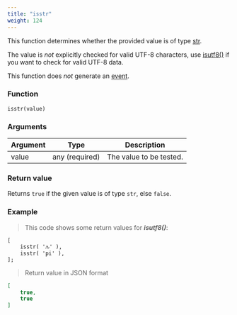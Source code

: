 ```yaml
---
title: "isstr"
weight: 124
---
```


This function determines whether the provided value is of
type [str](../../data-types/str).

The value is *not* explicitly checked for valid UTF-8 characters, use [isutf8()](../isutf8) if you want to check for valid UTF-8 data.

This function does *not* generate an [event](../../overview/events).

### Function

`isstr(value)`

### Arguments

Argument | Type | Description
-------- | ---- | -----------
value | any (required) | The value to be tested.

### Return value

Returns `true` if the given value is of type `str`, else `false`.

### Example

> This code shows some return values for ***isutf8()***:

```thingsdb,json_response
[
    isstr( 'ԉ' ),
    isstr( 'pi' ),
];
```

> Return value in JSON format

```json
[
    true,
    true
]
```
